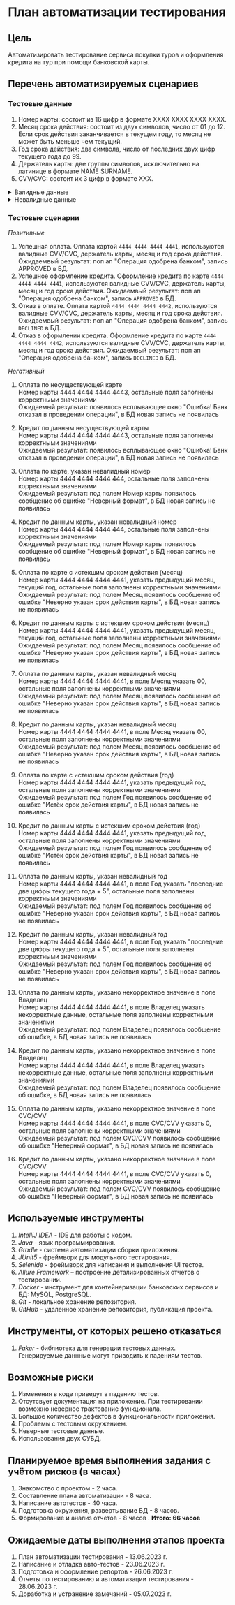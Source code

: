 # План автоматизации тестирования

## Цель
Автоматизировать тестирование сервиса покупки туров и оформления кредита на тур при помощи банковской карты.


## Перечень автоматизируемых сценариев
### Тестовые данные
1. Номер карты: состоит из 16 цифр в формате ХХХХ ХХХХ ХХХХ ХХХХ.
2. Месяц срока действия: состоит из двух символов, число от 01 до 12. Если срок действия заканчивается в текущем году, то месяц не может быть меньше чем текущий.
3. Год срока действия: два символа, число от последних двух цифр текущего года до 99.
4. Держатель карты: две группы символов, исключительно на латинице в формате NAME SURNAME.
5. CVV/CVC: состоит их 3 цифр в формате ХХХ.

  <details>
  <summary>Валидные данные</summary>  

* Карта:  

` 4444 4444 4444 4441 ` - возвращает статус `APPROVED` 

` 4444 4444 4444 4442 ` - возвращает статус `DECLINED`

* Месяц: `01`-`12`
* Год: `текущий` - `текущий + 5 лет`
* Держатель карты: `IVAN IVANOV`, `PETR PETROV`
* CVV/CVC: `000`-`999`

</details>

<details>
  <summary>Невалидные данные</summary>  

* Карта:
`0000 0000 0000 0000`, `9999 9999 9999 9999`, `4444 4444 4444 4440`, `4444 4444 4444 4443`,
  `1234 5678 9012 3456`.

* Месяц: `0`-`9`,`00`,`13`-`99`
* Год: `00`-`22`
* Держатель карты: `ИВАН ИВАНОВ`, `PETR PETROV11`, `PETRUXA`, `ب ج د ﻩ و ز ح ط ي ك ل م ن س ع ف صر `,`P#TRUX@`, `PETR PETROVICH PETROV`
* CVV/CVC: `0`-`9`, `00`-`99`,

</details>

### Тестовые сценарии

*Позитивные*

1. Успешная оплата.
   Оплата картой `4444 4444 4444 4441`, используются валидные CVV/CVC, держатель карты, месяц и год срока действия.
Ожидаемвый результат: поп ап "Операция одобрена банком", запись APPROVED в БД.
2. Успешное оформление кредита.
   Оформление кредита по карте `4444 4444 4444 4441`, используются валидные CVV/CVC, держатель карты, месяц и год срока действия.
   Ожидаемвый результат: поп ап "Операция одобрена банком", запись `APPROVED` в БД.
3. Отказ в оплате. 
   Оплата картой `4444 4444 4444 4442`, используются валидные CVV/CVC, держатель карты, месяц и год срока действия.
   Ожидаемвый результат: поп ап "Операция одобрена банком", запись `DECLINED` в БД.
4. Отказ в оформлении кредита.
   Оформление кредита по карте `4444 4444 4444 4442`, используются валидные CVV/CVC, держатель карты, месяц и год срока действия.
   Ожидаемвый результат: поп ап "Операция одобрена банком", запись `DECLINED` в БД.

*Негативный*

1. Оплата по несуществующей карте   
   Номер карты 4444 4444 4444 4443, остальные поля заполнены корректными значениями  
   Ожидаемый результат: появилось всплывающее окно "Ошибка! Банк отказал в проведении операции", в БД новая запись не появилась

2. Кредит по данным несуществующей карты   
   Номер карты 4444 4444 4444 4443, остальные поля заполнены корректными значениями  
   Ожидаемый результат: появилось всплывающее окно "Ошибка! Банк отказал в проведении операции", в БД новая запись не появилась

3. Оплата по карте, указан невалидный номер   
   Номер карты 4444 4444 4444 444, остальные поля заполнены корректными значениями  
   Ожидаемый результат: под полем Номер карты появилось сообщение об ошибке "Неверный формат", в БД новая запись не появилась

4. Кредит по данным карты, указан невалидный номер    
   Номер карты 4444 4444 4444 444, остальные поля заполнены корректными значениями  
   Ожидаемый результат: под полем Номер карты появилось сообщение об ошибке "Неверный формат", в БД новая запись не появилась

5. Оплата по карте с истекшим сроком действия (месяц)  
   Номер карты 4444 4444 4444 4441, указать предыдущий месяц, текущий год, остальные поля заполнены корректными значениями  
   Ожидаемый результат: под полем Месяц появилось сообщение об ошибке "Неверно указан срок действия карты", в БД новая запись не появилась

6. Кредит по данным карты с истекшим сроком действия (месяц)  
   Номер карты 4444 4444 4444 4441, указать предыдущий месяц, текущий год, остальные поля заполнены корректными значениями  
   Ожидаемый результат: под полем Месяц появилось сообщение об ошибке "Неверно указан срок действия карты", в БД новая запись не появилась

7. Оплата по данным карты, указан невалидный месяц   
   Номер карты 4444 4444 4444 4441, в поле Месяц указать 00, остальные поля заполнены корректными значениями  
   Ожидаемый результат: под полем Месяц появилось сообщение об ошибке "Неверно указан срок действия карты", в БД новая запись не появилась

8. Кредит по данным карты, указан невалидный месяц   
   Номер карты 4444 4444 4444 4441, в поле Месяц указать 00, остальные поля заполнены корректными значениями  
   Ожидаемый результат: под полем Месяц появилось сообщение об ошибке "Неверно указан срок действия карты", в БД новая запись не появилась

9. Оплата по карте с истекшим сроком действия (год)  
   Номер карты 4444 4444 4444 4441, указать предыдущий год, остальные поля заполнены корректными значениями  
   Ожидаемый результат: под полем Год появилось сообщение об ошибке "Истёк срок действия карты", в БД новая запись не появилась

10. Кредит по данным карты с истекшим сроком действия (год)  
   Номер карты 4444 4444 4444 4441, указать предыдущий год, остальные поля заполнены корректными значениями  
   Ожидаемый результат: под полем Год появилось сообщение об ошибке "Истёк срок действия карты", в БД новая запись не появилась

11. Оплата по данным карты, указан невалидный год   
   Номер карты 4444 4444 4444 4441, в поле Год указать "последние две цифры текущего года + 5", остальные поля заполнены корректными значениями  
   Ожидаемый результат: под полем Год появилось сообщение об ошибке "Неверно указан срок действия карты", в БД новая запись не появилась

12. Кредит по данным карты, указан невалидный год   
   Номер карты 4444 4444 4444 4441, в поле Год указать "последние две цифры текущего года + 5", остальные поля заполнены корректными значениями  
   Ожидаемый результат: под полем Год появилось сообщение об ошибке "Неверно указан срок действия карты", в БД новая запись не появилась

13. Оплата по данным карты, указано некорректное значение в поле Владелец  
   Номер карты 4444 4444 4444 4441, в поле Владелец указать некорректные данные, остальные поля заполнены корректными значениями  
   Ожидаемый результат: под полем Владелец появилось сообщение об ошибке, в БД новая запись не появилась

14. Кредит по данным карты, указано некорректное значение в поле Владелец   
   Номер карты 4444 4444 4444 4441, в поле Владелец указать некорректные данные, остальные поля заполнены корректными значениями  
   Ожидаемый результат: под полем Владелец появилось сообщение об ошибке, в БД новая запись не появилась

15. Оплата по данным карты, указано некорректное значение в поле CVC/CVV   
   Номер карты 4444 4444 4444 4441, в поле CVC/CVV указать 0, остальные поля заполнены корректными значениями  
   Ожидаемый результат: под полем CVC/CVV появилось сообщение об ошибке "Неверный формат", в БД новая запись не появилась

16. Кредит по данным карты, указано некорректное значение в поле CVC/CVV   
   Номер карты 4444 4444 4444 4441, в поле CVC/CVV указать 0, остальные поля заполнены корректными значениями  
   Ожидаемый результат: под полем CVC/CVV появилось сообщение об ошибке "Неверный формат", в БД новая запись не появилась


## Используемые инструменты
1. *IntelliJ IDEA* - IDE для работы с кодом.
2. *Java* - язык программирования.
3. *Gradle* - система автоматизации сборки приложения.
4. *JUnit5* - фреймворк для модульного тестирования.
5. *Selenide* - фреймворк для написания и выполнения UI тестов.
6. *Allure Framework* – построение детализированных отчетов о тестировании.  
7. *Docker* - инструмент для контейнеризации банковских сервисов и БД: MySQL, PostgreSQL.
8. *Git* - локальное хранение репозитория.
9. *GitHub* - удаленное хранение репозитория, публикация проекта.

## Инструменты, от которых решено отказаться
1. *Faker* - библиотека для генерации тестовых данных.  
Генерируемые даннные могут приводить к падениям тестов.

## Возможные риски
1. Изменения в коде приведут в падению тестов.
2. Отсутсвует документация на приложение. При тестировании возможно неверное трактование функционала.
3. Большое количество дефектов в функциональности приложения.
4. Проблемы с тестовым окружением.
5. Неверные тестовые данные.
6. Использования двух СУБД.

## Планируемое время выполнения задания с учётом рисков (в часах)
1. Знакомство с проектом - 2 часа.
2. Составление плана автоматизации - 8 часа.
3. Написание автотестов - 40 часа.
4. Подготовка окружения, развертывание БД - 8 часов.
5. Формирование и анализ отчетов - 8 часов  .
__Итого: 66 часов__

## Ожидаемые даты выполнения этапов проекта
1. План автоматизации тестирования - 13.06.2023 г.
2. Написание и отладка авто-тестов - 23.06.2023 г.
3. Подготовка и оформление репортов - 26.06.2023 г.
4. Отчеты по тестированию и автоматизации тестирования - 28.06.2023 г.
5. Доработка и устранение замечаний - 05.07.2023 г.




